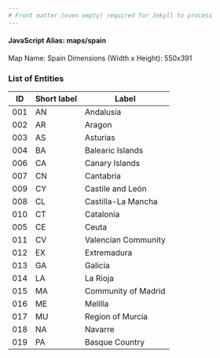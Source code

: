 ```yaml
---
# Front matter (even empty) required for Jekyll to process
---
```


#### JavaScript Alias: maps/spain

Map Name: Spain
Dimensions (Width x Height): 550x391





### List of Entities

ID | Short label | Label
---|---|---|
001|AN|Andalusia
002|AR|Aragon
003|AS|Asturias
004|BA|Balearic Islands
006|CA|Canary Islands
007|CN|Cantabria
009|CY|Castile and León
008|CL|Castilla-La Mancha
010|CT|Catalonia
005|CE|Ceuta
011|CV|Valencian Community
012|EX|Extremadura
013|GA|Galicia
014|LA|La Rioja
015|MA|Community of Madrid
016|ME|Melilla
017|MU|Region of Murcia
018|NA|Navarre
019|PA|Basque Country